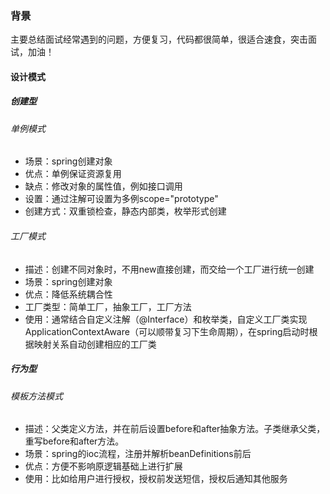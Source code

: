### 背景

主要总结面试经常遇到的问题，方便复习，代码都很简单，很适合速食，突击面试，加油！
#### 设计模式
##### 创建型
###### 单例模式
- 场景：spring创建对象
- 优点：单例保证资源复用
- 缺点：修改对象的属性值，例如接口调用
- 设置：通过注解可设置为多例scope="prototype"
- 创建方式：双重锁检查，静态内部类，枚举形式创建

###### 工厂模式

- 描述：创建不同对象时，不用new直接创建，而交给一个工厂进行统一创建
- 场景：spring创建对象
- 优点：降低系统耦合性
- 工厂类型：简单工厂，抽象工厂，工厂方法
- 使用：通常结合自定义注解（@Interface）和枚举类，自定义工厂类实现ApplicationContextAware（可以顺带复习下生命周期），在spring启动时根据映射关系自动创建相应的工厂类

##### 行为型

###### 模板方法模式

- 描述：父类定义方法，并在前后设置before和after抽象方法。子类继承父类，重写before和after方法。
- 场景：spring的ioc流程，注册并解析beanDefinitions前后
- 优点：方便不影响原逻辑基础上进行扩展
- 使用：比如给用户进行授权，授权前发送短信，授权后通知其他服务



